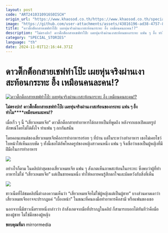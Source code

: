 ```yaml
---
layout: post
code: "ART2410310916S0ISCH"
origin_url: "https://www.khaosod.co.th/https://www.khaosod.co.th/special-stories/news_9484655"
image: "https://github.com/user-attachments/assets/43816196-ad38-4757-8afc-75b2b64a26b8"
title: "ดาวติ๊กต็อกสายเชฟทำโป๊ะ เผยหุ่นจริงผ่านเงาสะท้อนกระทะ อึ้ง เหมือนคนละคน!?"
description: "ไม่ตรงปก! ดาวติ๊กต็อกสายเชฟทำโป๊ะ เผยหุ่นจริงผ่านเงาสะท้อนของกระทะ แฟน ๆ อึ้ง ทำไมเหมือนคนละคน!?"
category: "SPECIAL_STORIES"
language: "th"
date: 2024-11-01T12:16:44.371Z
---
```


# ดาวติ๊กต็อกสายเชฟทำโป๊ะ เผยหุ่นจริงผ่านเงาสะท้อนกระทะ อึ้ง เหมือนคนละคน!?

[![ดาวติ๊กต็อกสายเชฟทำโป๊ะ เผยหุ่นจริงผ่านเงาสะท้อนกระทะ อึ้ง เหมือนคนละคน!?](https://www.khaosod.co.th/wpapp/uploads/2024/10/food1031-1w.jpg "ดาวติ๊กต็อกสายเชฟทำโป๊ะ เผยหุ่นจริงผ่านเงาสะท้อนกระทะ อึ้ง เหมือนคนละคน!?")](https://www.khaosod.co.th/wpapp/uploads/2024/10/food1031-1w.jpg)

**ไม่ตรงปก!** **ดาวติ๊กต็อกสายเชฟทำโป๊ะ เผยหุ่นจริงผ่านเงาสะท้อนของกระทะ** **แฟน ๆ อึ้ง ทำไม****เหมือนคนละคน!?**

เมื่อเร็ว ๆ นี้ “เสี่ยวเหมยเจีย” ดาวติ๊กต็อกสายทำอาหารได้กลายเป็นที่พูดถึง หลังจากเธอเปิดเผยรูปลักษณ์โดยไม่ได้ตั้งใจ ทำแฟน ๆ ถกกันสนั่น

โดยคอนเทนต์ของเสี่ยวเหมยเจียคือการทำอาหารอร่อย ๆ ที่บ้าน แต่ในระหว่างทำอาหาร เธอไม่เคยโชว์ใบหน้าให้เห็นแบบชัด ๆ ทั้งนี้เธอได้อัพโหลดรูปของหญิงสาวคนหนึ่ง แฟน ๆ จึงเชื่อว่าเธอเป็นผู้หญิงที่มีฝีมือในการทำอาหาร

[![](https://www.khaosod.co.th/wpapp/uploads/2024/10/food1031-1.jpg)](https://www.khaosod.co.th/wpapp/uploads/2024/10/food1031-1.jpg)

อย่างไรก็ตาม ในคลิปล่าสุดของเสี่ยวเหมยเจีย แฟน ๆ สังเกตเห็นภาพสะท้อนในกระทะ ซึ่งพบว่าผู้ที่ทำอาหารไม่ใช่ “เสี่ยวเหมยเจีย” แต่เป็นชายคนหนึ่ง ทำให้หลายคนรู้สึกตกใจและผิดหวังกับสิ่งที่เห็น

[![](https://www.khaosod.co.th/wpapp/uploads/2024/10/food1031-2.jpg)](https://www.khaosod.co.th/wpapp/uploads/2024/10/food1031-2.jpg)

ชาวเน็ตที่ได้ชมคลิปนี้ต่างลงความเห็นว่า “เสี่ยวเหมยเจียไม่ใช่ผู้หญิงแต่เป็นผู้ชาย” บางส่วนคาดเดาว่าเสี่ยวเหมยเจียอาจจะปรากฏแค่ “เบื้องหน้า” ในขณะที่คนลงมือทำอาหารคือสามี หรือแฟนของเธอ

นอกจากนี้มีชาวเน็ตรายหนึ่งกล่าวว่า ถ้าสังเกตจากมือที่ปรากฏในคลิป ก็สามารถบอกได้ทันทีว่าคือมือของผู้ชาย ไม่ใช่มือของผู้หญิง

**ขอบคุณที่มา** mirrormedia
